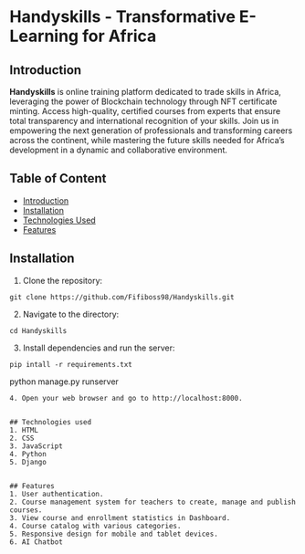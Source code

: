 # Handyskills - Transformative E-Learning for Africa


## Introduction
**Handyskills** is online training platform dedicated to trade skills in Africa, leveraging the power of Blockchain technology through NFT certificate minting. 
Access high-quality, certified courses from experts that ensure total transparency and international recognition of your skills. 
Join us in empowering the next generation of professionals and transforming careers across the continent, while mastering the future skills needed for Africa’s development in a dynamic and collaborative environment.


## Table of Content
  * [Introduction](#introduction)
  * [Installation](#installation)
  * [Technologies Used](#technologies-used)
  * [Features](#features)


## Installation
1. Clone the repository:
```
git clone https://github.com/Fifiboss98/Handyskills.git
```
2. Navigate to the directory:
```
cd Handyskills
```
3. Install dependencies and run the server:
```
pip intall -r requirements.txt
```
python manage.py runserver
```
4. Open your web browser and go to http://localhost:8000.
  
  
## Technologies used
1. HTML
2. CSS
3. JavaScript
4. Python
5. Django


## Features
1. User authentication.
2. Course management system for teachers to create, manage and publish courses.
3. View course and enrollment statistics in Dashboard.
4. Course catalog with various categories.
5. Responsive design for mobile and tablet devices.
6. AI Chatbot


